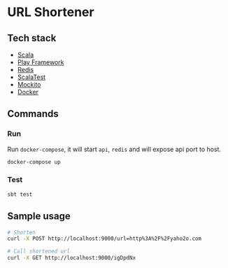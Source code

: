 # URL Shortener

## Tech stack
- [Scala](https://www.scala-lang.org/)
- [Play Framework](https://www.playframework.com/)
- [Redis](https://github.com/antirez/redis)
- [ScalaTest](http://www.scalatest.org/)
- [Mockito](https://github.com/mockito/mockito)
- [Docker](https://www.docker.com/)


## Commands

### Run
Run `docker-compose`, it will start `api`, `redis` and will expose api port to host.

```sh
docker-compose up
```

### Test
```sh
sbt test
```

## Sample usage

```sh
# Shorten
curl -X POST http://localhost:9000/url=http%3A%2F%2Fyaho2o.com

# Call shortened url
curl -X GET http://localhost:9000/igDpdNx
```
